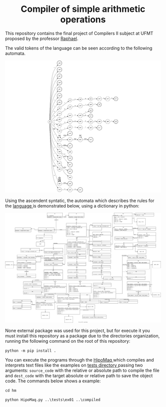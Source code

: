 <h1 align="center">Compiler of simple arithmetic operations</h1>

This repository contains the final project of Compilers II subject at UFMT proposed by the professor <a href="https://github.com/thesivis">Raphael</a>.

The valid tokens of the language can be seen according to the following automata.

<p align="center">
  <img alt="Automata of the language" src="./lexer/Lexer_LALG.svg" width=1000>
</p>

Using the ascendent syntatic, the automata which describes the rules for the <a href="https://github.com/SousaPedroso/compiler/blob/main/language">language </a> is demonstrated below, using a dictionary in python:

<p align="center">
  <img alt="Automata of the rules" src="./syntatic/Syntatic_Automata_LALG.svg">
</p>


None external package was used for this project, but for execute it you must install this repository as a package due to the directories organization, running the following command on the root of this repository:

```
python -m pip install .
```

You can execute the programs through the <a href="./hm/HipoMaq.py">HipoMaq </a> which compiles and interprets text files like the examples on <a href="./tests">tests directory </a> passing two arguments: `source_code` with the relative or absolute path to compile the file and `dest_code` with the target absolute or relative path to save the object code. The commands below shows a example:

```
cd hm
```

```
python HipoMaq.py ..\tests\ex01 ..\compiled
```
